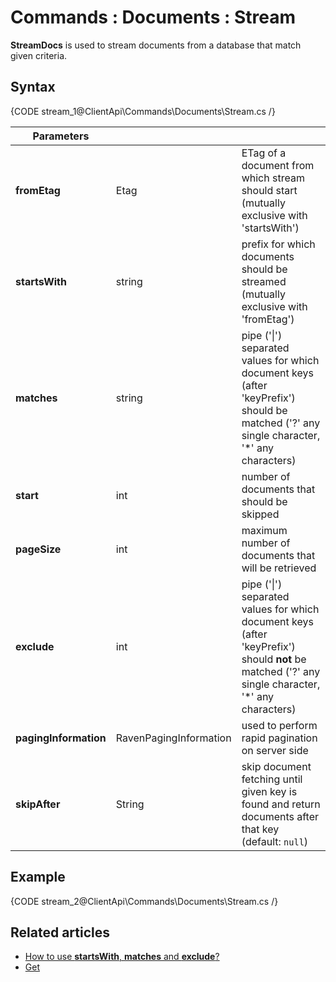 # Commands : Documents : Stream

**StreamDocs** is used to stream documents from a database that match given criteria.

## Syntax

{CODE stream_1@ClientApi\Commands\Documents\Stream.cs /}

| Parameters | | |
| ------------- | ------------- | ----- |
| **fromEtag** | Etag | ETag of a document from which stream should start (mutually exclusive with 'startsWith') |
| **startsWith** | string | prefix for which documents should be streamed (mutually exclusive with 'fromEtag') |
| **matches** | string | pipe ('&#124;') separated values for which document keys (after 'keyPrefix') should be matched ('?' any single character, '*' any characters) |
| **start** | int | number of documents that should be skipped |
| **pageSize** | int | maximum number of documents that will be retrieved |
| **exclude** | int | pipe ('&#124;') separated values for which document keys (after 'keyPrefix') should **not** be matched ('?' any single character, '*' any characters) |
| **pagingInformation** | RavenPagingInformation | used to perform rapid pagination on server side |
| **skipAfter** | String | skip document fetching until given key is found and return documents after that key (default: `null`) |

## Example

{CODE stream_2@ClientApi\Commands\Documents\Stream.cs /}

## Related articles

- [How to use **startsWith**, **matches** and **exclude**?](../../../client-api/commands/documents/get#startswith)  
- [Get](../../../client-api/commands/documents/get)  